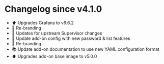 # Changelog since v4.1.0
- :arrow_up: Upgrades Grafana to v6.6.2 
- :hammer: Re-branding 
- :hammer: Updates for upstream Supervisor changes 
- :hammer: Update add-on config with new password & list features 
- :hammer: Re-branding 
- :books: Update add-on documentation to use new YAML configuration format 
- :arrow_up: Upgrades add-on base image to v5.0.0 
